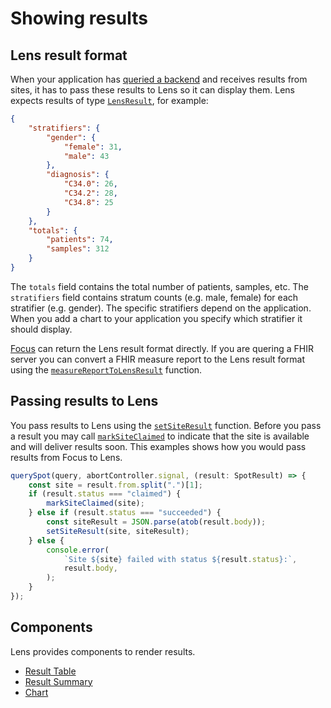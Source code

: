 # Showing results

## Lens result format

When your application has [queried a backend](query.md) and receives results from sites, it has to pass these results to Lens so it can display them. Lens expects results of type [`LensResult`](https://samply.github.io/lens/docs/types/LensResult.html), for example:

```json
{
    "stratifiers": {
        "gender": {
            "female": 31,
            "male": 43
        },
        "diagnosis": {
            "C34.0": 26,
            "C34.2": 28,
            "C34.8": 25
        }
    },
    "totals": {
        "patients": 74,
        "samples": 312
    }
}
```

The `totals` field contains the total number of patients, samples, etc. The `stratifiers` field contains stratum counts (e.g. male, female) for each stratifier (e.g. gender). The specific stratifiers depend on the application. When you add a chart to your application you specify which stratifier it should display.

[Focus](https://github.com/samply/focus) can return the Lens result format directly. If you are quering a FHIR server you can convert a FHIR measure report to the Lens result format using the [`measureReportToLensResult`](https://samply.github.io/lens/docs/functions/measureReportToLensResult.html) function.

## Passing results to Lens

You pass results to Lens using the [`setSiteResult`](file:///home/tim/projects/lens/docs/functions/setSiteResult.html) function. Before you pass a result you may call [`markSiteClaimed`](https://samply.github.io/lens/docs/functions/markSiteClaimed.html) to indicate that the site is available and will deliver results soon. This examples shows how you would pass results from Focus to Lens.

```ts
querySpot(query, abortController.signal, (result: SpotResult) => {
    const site = result.from.split(".")[1];
    if (result.status === "claimed") {
        markSiteClaimed(site);
    } else if (result.status === "succeeded") {
        const siteResult = JSON.parse(atob(result.body));
        setSiteResult(site, siteResult);
    } else {
        console.error(
            `Site ${site} failed with status ${result.status}:`,
            result.body,
        );
    }
});
```

## Components

Lens provides components to render results.

- [Result Table](../components/resulttable.md)
- [Result Summary](../components/resultsummary.md)
- [Chart](../components/chart.md)
